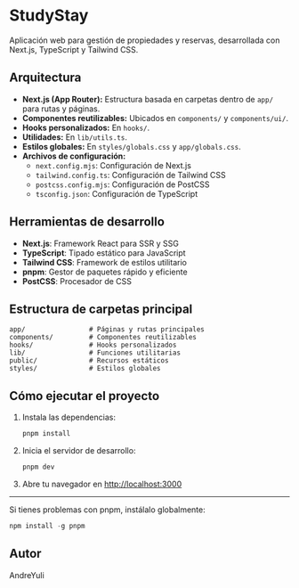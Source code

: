 
# StudyStay

Aplicación web para gestión de propiedades y reservas, desarrollada con Next.js, TypeScript y Tailwind CSS.

## Arquitectura

- **Next.js (App Router):** Estructura basada en carpetas dentro de `app/` para rutas y páginas.
- **Componentes reutilizables:** Ubicados en `components/` y `components/ui/`.
- **Hooks personalizados:** En `hooks/`.
- **Utilidades:** En `lib/utils.ts`.
- **Estilos globales:** En `styles/globals.css` y `app/globals.css`.
- **Archivos de configuración:**
  - `next.config.mjs`: Configuración de Next.js
  - `tailwind.config.ts`: Configuración de Tailwind CSS
  - `postcss.config.mjs`: Configuración de PostCSS
  - `tsconfig.json`: Configuración de TypeScript

## Herramientas de desarrollo

- **Next.js**: Framework React para SSR y SSG
- **TypeScript**: Tipado estático para JavaScript
- **Tailwind CSS**: Framework de estilos utilitario
- **pnpm**: Gestor de paquetes rápido y eficiente
- **PostCSS**: Procesador de CSS

## Estructura de carpetas principal

```
app/                # Páginas y rutas principales
components/         # Componentes reutilizables
hooks/              # Hooks personalizados
lib/                # Funciones utilitarias
public/             # Recursos estáticos
styles/             # Estilos globales
```

## Cómo ejecutar el proyecto

1. Instala las dependencias:
	```powershell
	pnpm install
	```

2. Inicia el servidor de desarrollo:
	```powershell
	pnpm dev
	```

3. Abre tu navegador en [http://localhost:3000](http://localhost:3000)

---

Si tienes problemas con pnpm, instálalo globalmente:
```powershell
npm install -g pnpm
```

## Autor

AndreYuli
